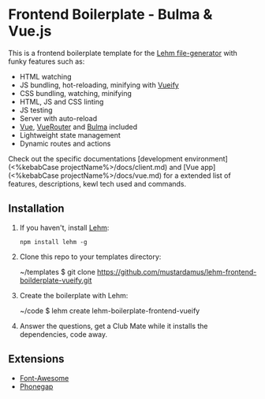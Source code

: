 # Frontend Boilerplate - Bulma & Vue.js

This is a frontend boilerplate template for the
[Lehm file-generator](https://mustardamus.github.io/lehm/) with funky features
such as:

- HTML watching
- JS bundling, hot-reloading, minifying with
  [Vueify](https://github.com/vuejs/vueify)
- CSS bundling, watching, minifying
- HTML, JS and CSS linting
- JS testing
- Server with auto-reload
- [Vue](http://vuejs.org/), [VueRouter](router.vuejs.org/en/index.html) and
  [Bulma](http://bulma.io/) included
- Lightweight state management
- Dynamic routes and actions

Check out the specific documentations
[development environment](<%kebabCase projectName%>/docs/client.md) and
[Vue app](<%kebabCase projectName%>/docs/vue.md) for a extended list of
features, descriptions, kewl tech used and commands.


## Installation

1. If you haven't, install [Lehm](https://mustardamus.github.io/lehm/):

    `npm install lehm -g`

2. Clone this repo to your templates directory:

    ~/templates $ git clone https://github.com/mustardamus/lehm-frontend-boilderplate-vueify.git

3. Create the boilerplate with Lehm:

    ~/code $ lehm create lehm-boilerplate-frontend-vueify

4. Answer the questions, get a Club Mate while it installs the dependencies,
   code away.

## Extensions

- [Font-Awesome](https://github.com/mustardamus/lehm-bulvue-extend-fontawesome)
- [Phonegap](https://github.com/mustardamus/lehm-bulvue-extend-phonegap)
